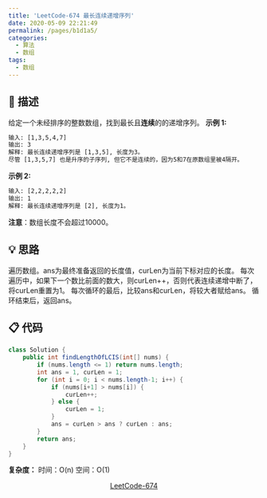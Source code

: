 ```yaml
---
title: 'LeetCode-674 最长连续递增序列'
date: 2020-05-09 22:21:49
permalink: /pages/b1d1a5/
categories:
  - 算法
  - 数组
tags:
  - 数组
---
```

## 💬 描述
给定一个未经排序的整数数组，找到最长且**连续**的的递增序列。
**示例 1:**
```html
输入: [1,3,5,4,7]
输出: 3
解释: 最长连续递增序列是 [1,3,5], 长度为3。
尽管 [1,3,5,7] 也是升序的子序列, 但它不是连续的，因为5和7在原数组里被4隔开。
```

**示例 2:**
```html
输入: [2,2,2,2,2]
输出: 1
解释: 最长连续递增序列是 [2], 长度为1。
```
**注意**：数组长度不会超过10000。
<br/>

## 💡 思路
遍历数组。ans为最终准备返回的长度值，curLen为当前下标对应的长度。
每次遍历中，如果下一个数比前面的数大，则curLen++，否则代表连续递增中断了，将curLen重置为1。
每次循环的最后，比较ans和curLen，将较大者赋给ans。
循环结束后，返回ans。
<br/>

## 📋 代码

```java
class Solution {
    public int findLengthOfLCIS(int[] nums) {
        if (nums.length <= 1) return nums.length;
        int ans = 1, curLen = 1;
        for (int i = 0; i < nums.length-1; i++) {
            if (nums[i+1] > nums[i]) {
                curLen++;
            } else {
                curLen = 1;
            }
            ans = curLen > ans ? curLen : ans;
        }
        return ans;
    }
}
```

**复杂度：**
时间：O(n)
空间：O(1)
<br/>

<center><a href="https://leetcode-cn.com/problems/longest-continuous-increasing-subsequence/" class="LinkCard" target="_blank">LeetCode-674</a></center>
<br/>